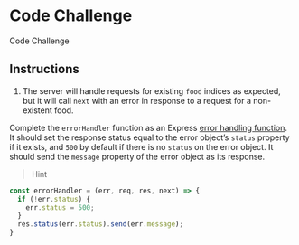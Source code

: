 # Code Challenge

Code Challenge

## Instructions

1. The server will handle requests for existing ``food`` indices as expected, but it will call ``next`` with an error in response to a request for a non-existent food.

Complete the ``errorHandler`` function as an Express [error handling function](http://expressjs.com/en/guide/error-handling.html). It should set the response status equal to the error object’s ``status`` property if it exists, and ``500`` by default if there is no ``status`` on the error object. It should send the ``message`` property of the error object as its response.


> Hint
```javascript
const errorHandler = (err, req, res, next) => {
  if (!err.status) {
    err.status = 500;
  }
  res.status(err.status).send(err.message);
}
```